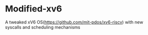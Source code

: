# Modified-xv6
A tweaked xV6 OS(https://github.com/mit-pdos/xv6-riscv) with new syscalls and scheduling mechanisms
